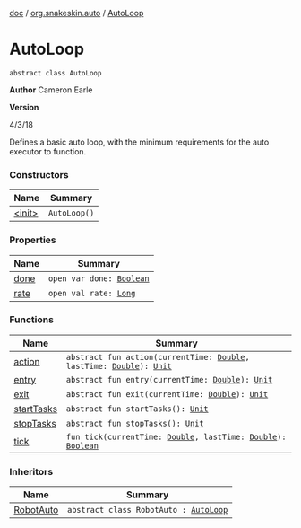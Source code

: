 [doc](../../index.md) / [org.snakeskin.auto](../index.md) / [AutoLoop](./index.md)

# AutoLoop

`abstract class AutoLoop`

**Author**
Cameron Earle

**Version**

4/3/18




Defines a basic auto loop, with the minimum requirements for the auto executor to function.

### Constructors

| Name | Summary |
|---|---|
| [&lt;init&gt;](-init-.md) | `AutoLoop()` |

### Properties

| Name | Summary |
|---|---|
| [done](done.md) | `open var done: `[`Boolean`](https://kotlinlang.org/api/latest/jvm/stdlib/kotlin/-boolean/index.html) |
| [rate](rate.md) | `open val rate: `[`Long`](https://kotlinlang.org/api/latest/jvm/stdlib/kotlin/-long/index.html) |

### Functions

| Name | Summary |
|---|---|
| [action](action.md) | `abstract fun action(currentTime: `[`Double`](https://kotlinlang.org/api/latest/jvm/stdlib/kotlin/-double/index.html)`, lastTime: `[`Double`](https://kotlinlang.org/api/latest/jvm/stdlib/kotlin/-double/index.html)`): `[`Unit`](https://kotlinlang.org/api/latest/jvm/stdlib/kotlin/-unit/index.html) |
| [entry](entry.md) | `abstract fun entry(currentTime: `[`Double`](https://kotlinlang.org/api/latest/jvm/stdlib/kotlin/-double/index.html)`): `[`Unit`](https://kotlinlang.org/api/latest/jvm/stdlib/kotlin/-unit/index.html) |
| [exit](exit.md) | `abstract fun exit(currentTime: `[`Double`](https://kotlinlang.org/api/latest/jvm/stdlib/kotlin/-double/index.html)`): `[`Unit`](https://kotlinlang.org/api/latest/jvm/stdlib/kotlin/-unit/index.html) |
| [startTasks](start-tasks.md) | `abstract fun startTasks(): `[`Unit`](https://kotlinlang.org/api/latest/jvm/stdlib/kotlin/-unit/index.html) |
| [stopTasks](stop-tasks.md) | `abstract fun stopTasks(): `[`Unit`](https://kotlinlang.org/api/latest/jvm/stdlib/kotlin/-unit/index.html) |
| [tick](tick.md) | `fun tick(currentTime: `[`Double`](https://kotlinlang.org/api/latest/jvm/stdlib/kotlin/-double/index.html)`, lastTime: `[`Double`](https://kotlinlang.org/api/latest/jvm/stdlib/kotlin/-double/index.html)`): `[`Boolean`](https://kotlinlang.org/api/latest/jvm/stdlib/kotlin/-boolean/index.html) |

### Inheritors

| Name | Summary |
|---|---|
| [RobotAuto](../-robot-auto/index.md) | `abstract class RobotAuto : `[`AutoLoop`](./index.md) |
